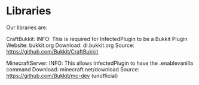 Libraries
=========
Our libraries are:

CraftBukkit:
INFO: This is required for InfectedPlugin to be a Bukkit Plugin
Website: bukkit.org
Download: dl.bukkit.org
Source: https://github.com/Bukkit/CraftBukkit

MinecraftServer:
INFO: This allows InfectedPlugin to have the .enablevanilla command
Download: minecraft.net/download
Source: https://github.com/Bukkit/mc-dev (unofficial)
